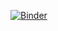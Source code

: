 
[![Binder](https://mybinder.org/badge.svg)](https://mybinder.org/v2/gh/bduggan/p60j/main?filepath=p60j%2Ffosdem.ipynb)



